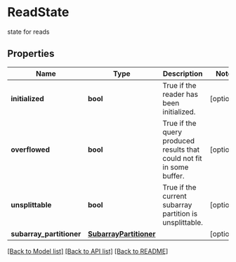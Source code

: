 # ReadState

state for reads

## Properties

| Name                     | Type                                              | Description                                                           | Notes      |
| ------------------------ | ------------------------------------------------- | --------------------------------------------------------------------- | ---------- |
| **initialized**          | **bool**                                          | True if the reader has been initialized.                              | [optional] |
| **overflowed**           | **bool**                                          | True if the query produced results that could not fit in some buffer. | [optional] |
| **unsplittable**         | **bool**                                          | True if the current subarray partition is unsplittable.               | [optional] |
| **subarray_partitioner** | [**SubarrayPartitioner**](SubarrayPartitioner.md) |                                                                       | [optional] |

[[Back to Model list]](../README.md#documentation-for-models) [[Back to API list]](../README.md#documentation-for-api-endpoints) [[Back to README]](../README.md)
